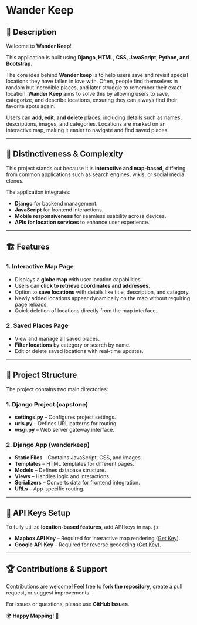 # **Wander Keep**

## 📌 **Description**

Welcome to **Wander Keep**! 

This application is built using **Django, HTML, CSS, JavaScript, Python, and Bootstrap**.

The core idea behind **Wander keep** is to help users save and revisit special locations they have fallen in love with. Often, people find themselves in random but incredible places, and later struggle to remember their exact location. **Wander Keep** aims to solve this by allowing users to save, categorize, and describe locations, ensuring they can always find their favorite spots again.

Users can **add, edit, and delete** places, including details such as names, descriptions, images, and categories. Locations are marked on an interactive map, making it easier to navigate and find saved places.

---

## 🌟 **Distinctiveness & Complexity**

This project stands out because it is **interactive and map-based**, differing from common applications such as search engines, wikis, or social media clones. 

The application integrates:
- **Django** for backend management.
- **JavaScript** for frontend interactions.
- **Mobile responsiveness** for seamless usability across devices.
- **APIs for location services** to enhance user experience.

---

## 🏗 **Features**

### **1. Interactive Map Page**
- Displays a **globe map** with user location capabilities.
- Users can **click to retrieve coordinates and addresses**.
- Option to **save locations** with details like title, description, and category.
- Newly added locations appear dynamically on the map without requiring page reloads.
- Quick deletion of locations directly from the map interface.

### **2. Saved Places Page**
- View and manage all saved places.
- **Filter locations** by category or search by name.
- Edit or delete saved locations with real-time updates.

---

## 📂 **Project Structure**

The project contains two main directories: 

### **1. Django Project (capstone)**
- **settings.py** – Configures project settings.
- **urls.py** – Defines URL patterns for routing.
- **wsgi.py** – Web server gateway interface.

### **2. Django App (wanderkeep)**
- **Static Files** – Contains JavaScript, CSS, and images.
- **Templates** – HTML templates for different pages.
- **Models** – Defines database structure.
- **Views** – Handles logic and interactions.
- **Serializers** – Converts data for frontend integration.
- **URLs** – App-specific routing.

---

## 🔑 **API Keys Setup**

To fully utilize **location-based features**, add API keys in `map.js`:
- **Mapbox API Key** – Required for interactive map rendering ([Get Key](https://docs.mapbox.com/)).
- **Google API Key** – Required for reverse geocoding ([Get Key](https://console.cloud.google.com/)).

---

## 🏆 **Contributions & Support**

Contributions are welcome! Feel free to **fork the repository**, create a pull request, or suggest improvements. 

For issues or questions, please use **GitHub Issues**.

🌍 **Happy Mapping!** 🚀

